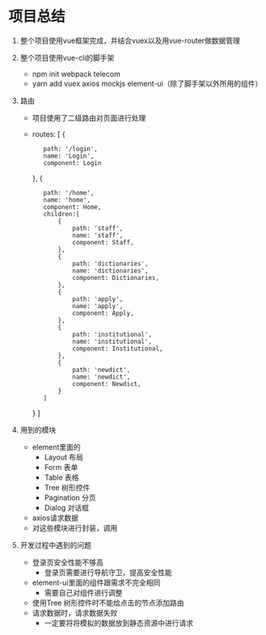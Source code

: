 # 项目总结

1. 整个项目使用vue框架完成，并结合vuex以及用vue-router做数据管理

2. 整个项目使用vue-cli的脚手架

   * npm init webpack telecom
   * yarn add vuex axios mockjs element-ui（除了脚手架以外所用的组件）
   
3. 路由

   * 项目使用了二级路由对页面进行处理
   * routes: [
        {
        
            path: '/login',
            name: 'Login',
            component: Login
        },
        {
        
            path: '/home',
            name: 'home',
            component: Home,
            children:[
                {
                    path: 'staff',
                    name: 'staff',
                    component: Staff,
                },
                {
                    path: 'dictionaries',
                    name: 'dictionaries',
                    component: Dictionaries,
                },
                {
                    path: 'apply',
                    name: 'apply',
                    component: Apply,
                },
                {
                    path: 'institutional',
                    name: 'institutional',
                    component: Institutional,
                },
                {
                    path: 'newdict',
                    name: 'newdict',
                    component: Newdict,
                }
            ]
        }
    ]
4. 用到的模块

    * element里面的
      * Layout 布局
      * Form 表单
      * Table 表格
      * Tree 树形控件
      * Pagination 分页
      * Dialog 对话框
    * axios请求数据
    * 对这些模块进行封装，调用
  
5. 开发过程中遇到的问题

    * 登录页安全性能不够高
      * 登录页需要进行导航守卫，提高安全性能
    * element-ui里面的组件跟需求不完全相同
      * 需要自己对组件进行调整
    * 使用Tree 树形控件时不能给点击的节点添加路由
    * 请求数据时，请求数据失败
      * 一定要将将模拟的数据放到静态资源中进行请求
